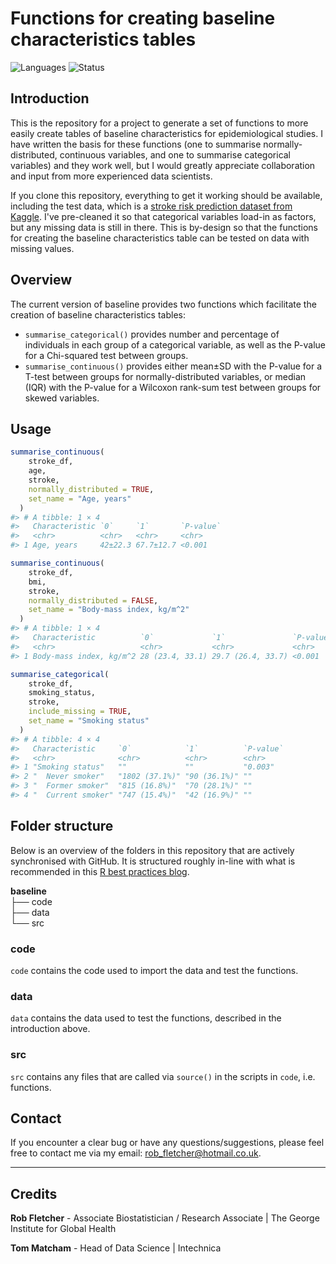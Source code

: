 # Functions for creating baseline characteristics tables

<!-- badges: start -->
![Languages](https://img.shields.io/badge/Languages-R-6498d3)
![Status](https://img.shields.io/badge/Status-In--Development-orange)
<!-- badges: end -->

## Introduction

This is the repository for a project to generate a set of functions to more easily create tables of baseline characteristics for epidemiological studies. I have written the basis for these functions (one to summarise normally-distributed, continuous variables, and one to summarise categorical variables) and they work well, but I would greatly appreciate collaboration and input from more experienced data scientists.

If you clone this repository, everything to get it working should be available, including the test data, which is a [stroke risk prediction dataset from Kaggle](https://www.kaggle.com/fedesoriano/stroke-prediction-dataset). I've pre-cleaned it so that categorical variables load-in as factors, but any missing data is still in there. This is by-design so that the functions for creating the baseline characteristics table can be tested on data with missing values.

## Overview

The current version of baseline provides two functions which facilitate the creation of baseline characteristics tables:

  - `summarise_categorical()` provides number and percentage of individuals in each group of a categorical  variable, as well as the P-value for a Chi-squared test between groups.
  - `summarise_continuous()` provides either mean±SD with the P-value for a T-test between groups for normally-distributed variables, or median (IQR) with the P-value for a Wilcoxon rank-sum test between groups for skewed variables.

## Usage

``` r
summarise_continuous(
    stroke_df, 
    age, 
    stroke, 
    normally_distributed = TRUE,
    set_name = "Age, years"
  )
#> # A tibble: 1 × 4
#>   Characteristic `0`     `1`       `P-value`
#>   <chr>          <chr>   <chr>     <chr>    
#> 1 Age, years     42±22.3 67.7±12.7 <0.001 

summarise_continuous(
    stroke_df, 
    bmi, 
    stroke, 
    normally_distributed = FALSE,
    set_name = "Body-mass index, kg/m^2"
  )
#> # A tibble: 1 × 4
#>   Characteristic          `0`             `1`               `P-value`
#>   <chr>                   <chr>           <chr>             <chr>    
#> 1 Body-mass index, kg/m^2 28 (23.4, 33.1) 29.7 (26.4, 33.7) <0.001 

summarise_categorical(
    stroke_df, 
    smoking_status, 
    stroke, 
    include_missing = TRUE,
    set_name = "Smoking status"
  )
#> # A tibble: 4 × 4
#>   Characteristic     `0`            `1`          `P-value`
#>   <chr>              <chr>          <chr>        <chr>    
#> 1 "Smoking status"   ""             ""           "0.003"  
#> 2 "  Never smoker"   "1802 (37.1%)" "90 (36.1%)" ""       
#> 3 "  Former smoker"  "815 (16.8%)"  "70 (28.1%)" ""       
#> 4 "  Current smoker" "747 (15.4%)"  "42 (16.9%)" ""       
```

## Folder structure

Below is an overview of the folders in this repository that are actively synchronised with GitHub. It is structured roughly in-line with what is recommended in this [R best practices blog](https://kdestasio.github.io/post/r_best_practices/).

**baseline**   
     ├── code  
     ├── data  
     └── src  

### code

`code` contains the code used to import the data and test the functions.

### data

`data` contains the data used to test the functions, described in the introduction above.

### src

`src` contains any files that are called via `source()` in the scripts in `code`, i.e. functions.

## Contact

If you encounter a clear bug or have any questions/suggestions, please feel free to contact me via my email: [rob_fletcher@hotmail.co.uk](mailto:rob_fletcher@hotmail.co.uk?subject=Inquiry).

-----

## Credits

**Rob Fletcher** - Associate Biostatistician / Research Associate | The George Institute for Global Health

**Tom Matcham** - Head of Data Science | Intechnica